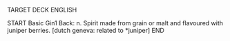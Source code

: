 TARGET DECK
ENGLISH

START
Basic
Gin1
Back: n. Spirit made from grain or malt and flavoured with juniper berries. [dutch geneva: related to *juniper]
END
